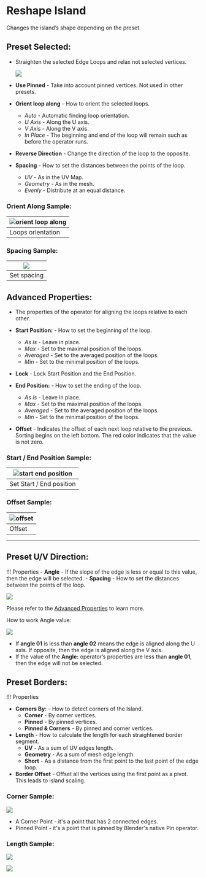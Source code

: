 # Reshape Island

Changes the island’s shape depending on the preset.

## Preset Selected:

- Straighten the selected Edge Loops and relax not selected vertices.
  
  ![](../img/screen/transform/reshape_preset_selected.png)

- **Use Pinned** - Take into account pinned vertices. Not used in other presets.
- **Orient loop along** - How to orient the selected loops.
    - *Auto* - Automatic finding loop orientation.
    - *U Axis* - Along the U axis.
    - *V Axis* - Along the V axis.
    - *In Place* - The beginning and end of the loop will remain such as before the operator runs.
- **Reverse Direction** - Change the direction of the loop to the opposite.
- **Spacing** - How to set the distances between the points of the loop.
    - *UV* - As in the UV Map.
    - *Geometry* - As in the mesh.
    - *Evenly* - Distribute at an equal distance.

### Orient Along Sample:

|![orient loop along](../img/gifs/reshape_island/orient_along_sample.gif)|
|---|
|Loops orientation|

### Spacing Sample:

|![](../img/gifs/reshape_island/spacing_sample.gif)|
|---|
|Set spacing|


## Advanced Properties:

 - The properties of the operator for aligning the loops relative to each other.

- **Start Position:** - How to set the beginning of the loop.
    - *As is* - Leave in place.
    - *Max* - Set to the maximal position of the loops.
    - *Averaged* - Set to the averaged position of the loops.
    - *Min* - Set to the minimal position of the loops.
- **Lock** - Lock Start Position and the End Position.
- **End Position:** - How to set the ending of the loop.
    - *As is* - Leave in place.
    - *Max* - Set to the maximal position of the loops.
    - *Averaged* - Set to the averaged position of the loops.
    - *Min* - Set to the minimal position of the loops.
- **Offset** - Indicates the offset of each next loop relative to the previous. Sorting begins on the left bottom. The red color indicates that the value is not zero.

### Start / End Position Sample:

|![start end position](../img/gifs/reshape_island/start_positions_sample.gif)|
|---|
|Set Start / End position|

### Offset Sample:

|![offset](../img/gifs/reshape_island/offset_sample.gif)|
|---|
|Offset|
---
## Preset U/V Direction:

!!! Properties
    - **Angle** - If the slope of the edge is less or equal to this value, then the edge will be selected.
    - **Spacing** - How to set the distances between the points of the loop.

  ![](../img/gifs/reshape_island/preset_u_v_dir_sample.gif)

 Please refer to the [Advanced Properties](#advanced-properties) to learn more.
 
 How to work Angle value:

 ![](../img/screen/transform/sample_angle.png)

  - If **angle 01** is less than **angle 02** means the edge is aligned along the U axis. If opposite, then the edge is aligned along the V axis.
  - If the value ​​of the **Angle:** operator’s properties are less than **angle 01**, then the edge will not be selected.

## Preset Borders:

!!! Properties
  - **Corners By:** - How to detect corners of the Island.
      - **Corner** - By corner vertices.
      - **Pinned** - By pinned vertices.
      - **Pinned & Corners** - By pinned and corner vertices.
  - **Length** - How to calculate the length for each straightened border segment.
      - **UV** - As a sum of UV edges length.
      - **Geometry** - As a sum of mesh edge length.
      - **Short** - As a distance from the first point to the last point of the edge loop.
  - **Border Offset** - Offset all the vertices using the first point as a pivot. This leads to island scaling.
  
### Corner Sample:

  ![](../img/screen/transform/corner_pinned_sample.png)

  - A Corner Point - it's a point that has 2 connected edges.
  - Pinned Point - it's a point that is pinned by Blender's native Pin operator.

### Length Sample:

  ![](../img/screen/transform/preset_border_length_prop.png)

  ![](../img/gifs/reshape_island/preset_borders_length_sample.gif)